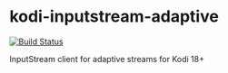 # kodi-inputstream-adaptive

[![Build Status](https://travis-ci.org/UnitedRPMs/kodi-inputstream-adaptive.svg?branch=master)](https://travis-ci.org/UnitedRPMs/kodi-inputstream-adaptive)


InputStream client for adaptive streams for Kodi 18+
